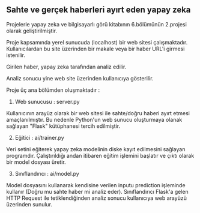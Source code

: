 ## Sahte ve gerçek haberleri ayırt eden yapay zeka

Projelerle yapay zeka ve bilgisayarlı görü kitabının 6.bölümünün 2.projesi olarak geliştirilmiştir.

Proje kapsamında yerel sunucuda (localhost) bir web sitesi çalışmaktadır.
Kullanıcılardan bu site üzerinden bir makale veya bir haber URL'i girmesi istenilir.

Girilen haber, yapay zeka tarafından analiz edilir. 

Analiz sonucu yine web site üzerinden kullanıcıya gösterilir.

Proje üç ana bölümden oluşmaktadır :

1) Web sunucusu : server.py

Kullanıcının arayüz olarak bir web sitesi ile sahte/doğru haberi ayırt etmesi amaçlanılmıştır. 
Bu nedenle Python'un web sunucu oluşturmaya olanak sağlayan "Flask" kütüphanesi tercih edilmiştir.



2) Eğitici : ai/trainer.py

Veri setini eğiterek yapay zeka modelinin diske kayıt edilmesini sağlayan programdır. Çalıştırıldığı andan itibaren eğitim işlemini başlatır ve çıktı olarak bir model dosyası üretir.

3) Sınıflandırıcı : ai/model.py

Model dosyasını kullanarak kendisine verilen inputu prediction işleminde kullanır (Doğru mu sahte haber mi analiz eder).
Sınıflandırıcı Flask'a gelen HTTP Request ile tetiklendiğinden analiz sonucu kullanıcıya web arayüzü üzerinden sunulur.